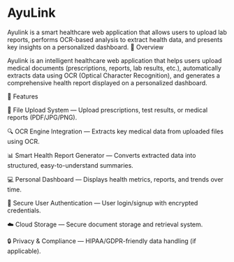 # AyuLink
Ayulink is a smart healthcare web application that allows users to upload lab reports, performs OCR-based analysis to extract health data, and presents key insights on a personalized dashboard.
🧠 Overview

Ayulink is an intelligent healthcare web application that helps users upload medical documents (prescriptions, reports, lab results, etc.), automatically extracts data using OCR (Optical Character Recognition), and generates a comprehensive health report displayed on a personalized dashboard.

🚀 Features

📄 File Upload System — Upload prescriptions, test results, or medical reports (PDF/JPG/PNG).

🔍 OCR Engine Integration — Extracts key medical data from uploaded files using OCR.

📊 Smart Health Report Generator — Converts extracted data into structured, easy-to-understand summaries.

💻 Personal Dashboard — Displays health metrics, reports, and trends over time.

🧩 Secure User Authentication — User login/signup with encrypted credentials.

☁️ Cloud Storage — Secure document storage and retrieval system.

🔒 Privacy & Compliance — HIPAA/GDPR-friendly data handling (if applicable).
